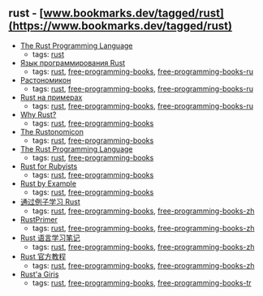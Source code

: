 rust - [www.bookmarks.dev/tagged/rust](https://www.bookmarks.dev/tagged/rust) 
---
* [The Rust Programming Language](https://www.rust-lang.org/en-US/)
    * tags: [rust](../tags/rust.md)
* [Язык программирования Rust](http://rurust.github.io/rust_book_ru/)
    * tags: [rust](../tags/rust.md), [free-programming-books](../tags/free-programming-books.md), [free-programming-books-ru](../tags/free-programming-books-ru.md)
* [Растономикон](https://github.com/ruRust/rustonomicon)
    * tags: [rust](../tags/rust.md), [free-programming-books](../tags/free-programming-books.md), [free-programming-books-ru](../tags/free-programming-books-ru.md)
* [Rust на примерах](https://rurust.github.io/rust-by-example-ru/)
    * tags: [rust](../tags/rust.md), [free-programming-books](../tags/free-programming-books.md), [free-programming-books-ru](../tags/free-programming-books-ru.md)
* [Why Rust?](http://www.oreilly.com/programming/free/files/why-rust.pdf)
    * tags: [rust](../tags/rust.md), [free-programming-books](../tags/free-programming-books.md)
* [The Rustonomicon](https://doc.rust-lang.org/nomicon/)
    * tags: [rust](../tags/rust.md), [free-programming-books](../tags/free-programming-books.md)
* [The Rust Programming Language](http://doc.rust-lang.org/book/)
    * tags: [rust](../tags/rust.md), [free-programming-books](../tags/free-programming-books.md)
* [Rust for Rubyists](http://www.rustforrubyists.com/book/index.html)
    * tags: [rust](../tags/rust.md), [free-programming-books](../tags/free-programming-books.md)
* [Rust by Example](http://rustbyexample.com)
    * tags: [rust](../tags/rust.md), [free-programming-books](../tags/free-programming-books.md)
* [通过例子学习 Rust](https://github.com/rustcc/rust-by-example/)
    * tags: [rust](../tags/rust.md), [free-programming-books](../tags/free-programming-books.md), [free-programming-books-zh](../tags/free-programming-books-zh.md)
* [RustPrimer](https://github.com/rustcc/RustPrimer)
    * tags: [rust](../tags/rust.md), [free-programming-books](../tags/free-programming-books.md), [free-programming-books-zh](../tags/free-programming-books-zh.md)
* [Rust 语言学习笔记](https://github.com/photino/rust-notes)
    * tags: [rust](../tags/rust.md), [free-programming-books](../tags/free-programming-books.md), [free-programming-books-zh](../tags/free-programming-books-zh.md)
* [Rust 官方教程](https://github.com/KaiserY/rust-book-chinese)
    * tags: [rust](../tags/rust.md), [free-programming-books](../tags/free-programming-books.md), [free-programming-books-zh](../tags/free-programming-books-zh.md)
* [Rust'a Giriş](http://bit.ly/rustagiris)
    * tags: [rust](../tags/rust.md), [free-programming-books](../tags/free-programming-books.md), [free-programming-books-tr](../tags/free-programming-books-tr.md)
